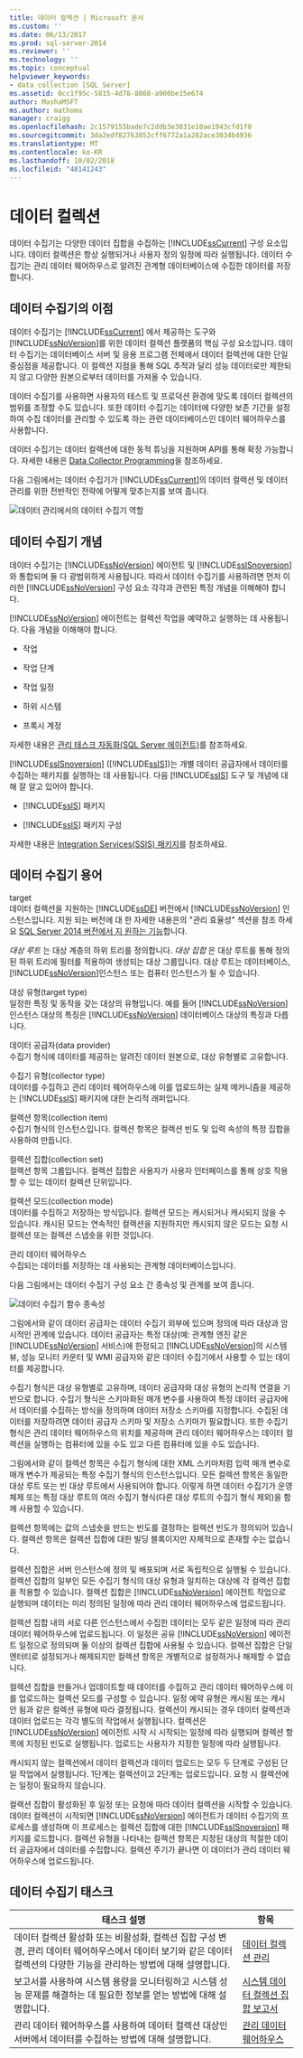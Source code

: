 ```yaml
---
title: 데이터 컬렉션 | Microsoft 문서
ms.custom: ''
ms.date: 06/13/2017
ms.prod: sql-server-2014
ms.reviewer: ''
ms.technology: ''
ms.topic: conceptual
helpviewer_keywords:
- data collection [SQL Server]
ms.assetid: 0cc1f95c-5815-4d78-8868-a900be15e674
author: MashaMSFT
ms.author: mathoma
manager: craigg
ms.openlocfilehash: 2c1579155bade7c2ddb3e3831e10ae1943cfd1f0
ms.sourcegitcommit: 3da2edf82763852cff6772a1a282ace3034b4936
ms.translationtype: MT
ms.contentlocale: ko-KR
ms.lasthandoff: 10/02/2018
ms.locfileid: "48141243"
---
```

# <a name="data-collection"></a>데이터 컬렉션
  데이터 수집기는 다양한 데이터 집합을 수집하는 [!INCLUDE[ssCurrent](../../includes/sscurrent-md.md)] 구성 요소입니다. 데이터 컬렉션은 항상 실행되거나 사용자 정의 일정에 따라 실행됩니다. 데이터 수집기는 관리 데이터 웨어하우스로 알려진 관계형 데이터베이스에 수집한 데이터를 저장합니다.  
  
## <a name="benefits-of-data-collector"></a>데이터 수집기의 이점  
 데이터 수집기는 [!INCLUDE[ssCurrent](../../includes/sscurrent-md.md)] 에서 제공하는 도구와 [!INCLUDE[ssNoVersion](../../includes/ssnoversion-md.md)]를 위한 데이터 컬렉션 플랫폼의 핵심 구성 요소입니다. 데이터 수집기는 데이터베이스 서버 및 응용 프로그램 전체에서 데이터 컬렉션에 대한 단일 중심점을 제공합니다. 이 컬렉션 지점을 통해 SQL 추적과 달리 성능 데이터로만 제한되지 않고 다양한 원본으로부터 데이터를 가져올 수 있습니다.  
  
 데이터 수집기를 사용하면 사용자의 테스트 및 프로덕션 환경에 맞도록 데이터 컬렉션의 범위를 조정할 수도 있습니다. 또한 데이터 수집기는 데이터에 다양한 보존 기간을 설정하여 수집 데이터를 관리할 수 있도록 하는 관련 데이터베이스인 데이터 웨어하우스를 사용합니다.  
  
 데이터 수집기는 데이터 컬렉션에 대한 동적 튜닝을 지원하며 API를 통해 확장 가능합니다. 자세한 내용은 [Data Collector Programming](../../database-engine/dev-guide/data-collector-programming.md)을 참조하세요.  
  
 다음 그림에서는 데이터 수집기가 [!INCLUDE[ssCurrent](../../includes/sscurrent-md.md)]의 데이터 컬렉션 및 데이터 관리를 위한 전반적인 전략에 어떻게 맞추는지를 보여 줍니다.  
  
 ![데이터 관리에서의 데이터 수집기 역할](../../database-engine/media/datacollectorroleindatastrategy.gif "데이터 관리에서의 데이터 수집기 역할")  
  
## <a name="data-collector-concepts"></a>데이터 수집기 개념  
 데이터 수집기는 [!INCLUDE[ssNoVersion](../../includes/ssnoversion-md.md)] 에이전트 및 [!INCLUDE[ssISnoversion](../../includes/ssisnoversion-md.md)]와 통합되며 둘 다 광범위하게 사용됩니다. 따라서 데이터 수집기를 사용하려면 먼저 이러한 [!INCLUDE[ssNoVersion](../../includes/ssnoversion-md.md)] 구성 요소 각각과 관련된 특정 개념을 이해해야 합니다.  
  
 [!INCLUDE[ssNoVersion](../../includes/ssnoversion-md.md)] 에이전트는 컬렉션 작업을 예약하고 실행하는 데 사용됩니다. 다음 개념을 이해해야 합니다.  
  
-   작업  
  
-   작업 단계  
  
-   작업 일정  
  
-   하위 시스템  
  
-   프록시 계정  
  
 자세한 내용은 [관리 태스크 자동화&#40;SQL Server 에이전트&#41;](../../ssms/agent/sql-server-agent.md)를 참조하세요.  
  
 [!INCLUDE[ssISnoversion](../../includes/ssisnoversion-md.md)] ([!INCLUDE[ssIS](../../includes/ssis-md.md)])는 개별 데이터 공급자에서 데이터를 수집하는 패키지를 실행하는 데 사용됩니다. 다음 [!INCLUDE[ssIS](../../includes/ssis-md.md)] 도구 및 개념에 대해 잘 알고 있어야 합니다.  
  
-   [!INCLUDE[ssIS](../../includes/ssis-md.md)] 패키지  
  
-   [!INCLUDE[ssIS](../../includes/ssis-md.md)] 패키지 구성  
  
 자세한 내용은 [Integration Services&#40;SSIS&#41; 패키지](../../integration-services/integration-services-ssis-packages.md)를 참조하세요.  
  
## <a name="data-collector-terminology"></a>데이터 수집기 용어  
 target  
 데이터 컬렉션을 지원하는 [!INCLUDE[ssDE](../../includes/ssde-md.md)] 버전에서 [!INCLUDE[ssNoVersion](../../includes/ssnoversion-md.md)] 인스턴스입니다. 지원 되는 버전에 대 한 자세한 내용은의 "관리 효율성" 섹션을 참조 하세요 [SQL Server 2014 버전에서 지 원하는 기능](../../getting-started/features-supported-by-the-editions-of-sql-server-2014.md)합니다.  
  
 *대상 루트* 는 대상 계층의 하위 트리를 정의합니다. *대상 집합* 은 대상 루트를 통해 정의된 하위 트리에 필터를 적용하여 생성되는 대상 그룹입니다. 대상 루트는 데이터베이스, [!INCLUDE[ssNoVersion](../../includes/ssnoversion-md.md)]인스턴스 또는 컴퓨터 인스턴스가 될 수 있습니다.  
  
 대상 유형(target type)  
 일정한 특징 및 동작을 갖는 대상의 유형입니다. 예를 들어 [!INCLUDE[ssNoVersion](../../includes/ssnoversion-md.md)] 인스턴스 대상의 특징은 [!INCLUDE[ssNoVersion](../../includes/ssnoversion-md.md)] 데이터베이스 대상의 특징과 다릅니다.  
  
 데이터 공급자(data provider)  
 수집기 형식에 데이터를 제공하는 알려진 데이터 원본으로, 대상 유형별로 고유합니다.  
  
 수집기 유형(collector type)  
 데이터를 수집하고 관리 데이터 웨어하우스에 이를 업로드하는 실제 메커니즘을 제공하는 [!INCLUDE[ssIS](../../includes/ssis-md.md)] 패키지에 대한 논리적 래퍼입니다.  
  
 컬렉션 항목(collection item)  
 수집기 형식의 인스턴스입니다. 컬렉션 항목은 컬렉션 빈도 및 입력 속성의 특정 집합을 사용하여 만듭니다.  
  
 컬렉션 집합(collection set)  
 컬렉션 항목 그룹입니다. 컬렉션 집합은 사용자가 사용자 인터페이스를 통해 상호 작용할 수 있는 데이터 컬렉션 단위입니다.  
  
 컬렉션 모드(collection mode)  
 데이터를 수집하고 저장하는 방식입니다. 컬렉션 모드는 캐시되거나 캐시되지 않을 수 있습니다. 캐시된 모드는 연속적인 컬렉션을 지원하지만 캐시되지 않은 모드는 요청 시 컬렉션 또는 컬렉션 스냅숏을 위한 것입니다.  
  
 관리 데이터 웨어하우스  
 수집되는 데이터를 저장하는 데 사용되는 관계형 데이터베이스입니다.  
  
 다음 그림에서는 데이터 수집기 구성 요소 간 종속성 및 관계를 보여 줍니다.  
  
 ![데이터 수집기 함수 종속성](../../database-engine/media/dc-functional-dependencies.gif "데이터 수집기 함수 종속성")  
  
 그림에서와 같이 데이터 공급자는 데이터 수집기 외부에 있으며 정의에 따라 대상과 암시적인 관계에 있습니다. 데이터 공급자는 특정 대상(예: 관계형 엔진 같은 [!INCLUDE[ssNoVersion](../../includes/ssnoversion-md.md)] 서비스)에 한정되고 [!INCLUDE[ssNoVersion](../../includes/ssnoversion-md.md)]의 시스템 뷰, 성능 모니터 카운터 및 WMI 공급자와 같은 데이터 수집기에서 사용할 수 있는 데이터를 제공합니다.  
  
 수집기 형식은 대상 유형별로 고유하며, 데이터 공급자와 대상 유형의 논리적 연결을 기반으로 합니다. 수집기 형식은 스키마화된 매개 변수를 사용하여 특정 데이터 공급자에서 데이터를 수집하는 방식을 정의하며 데이터 저장소 스키마를 지정합니다. 수집된 데이터를 저장하려면 데이터 공급자 스키마 및 저장소 스키마가 필요합니다. 또한 수집기 형식은 관리 데이터 웨어하우스의 위치를 제공하며 관리 데이터 웨어하우스는 데이터 컬렉션을 실행하는 컴퓨터에 있을 수도 있고 다른 컴퓨터에 있을 수도 있습니다.  
  
 그림에서와 같이 컬렉션 항목은 수집기 형식에 대한 XML 스키마처럼 입력 매개 변수로 매개 변수가 제공되는 특정 수집기 형식의 인스턴스입니다. 모든 컬렉션 항목은 동일한 대상 루트 또는 빈 대상 루트에서 사용되어야 합니다. 이렇게 하면 데이터 수집기가 운영 체제 또는 특정 대상 루트의 여러 수집기 형식(다른 대상 루트의 수집기 형식 제외)을 함께 사용할 수 있습니다.  
  
 컬렉션 항목에는 값의 스냅숏을 만드는 빈도를 결정하는 컬렉션 빈도가 정의되어 있습니다. 컬렉션 항목은 컬렉션 집합에 대한 빌딩 블록이지만 자체적으로 존재할 수는 없습니다.  
  
 컬렉션 집합은 서버 인스턴스에 정의 및 배포되며 서로 독립적으로 실행될 수 있습니다. 컬렉션 집합의 일부인 모든 수집기 형식의 대상 유형과 일치하는 대상에 각 컬렉션 집합을 적용할 수 있습니다. 컬렉션 집합은 [!INCLUDE[ssNoVersion](../../includes/ssnoversion-md.md)] 에이전트 작업으로 실행되며 데이터는 미리 정의된 일정에 따라 관리 데이터 웨어하우스에 업로드됩니다.  
  
 컬렉션 집합 내의 서로 다른 인스턴스에서 수집한 데이터는 모두 같은 일정에 따라 관리 데이터 웨어하우스에 업로드됩니다. 이 일정은 공유 [!INCLUDE[ssNoVersion](../../includes/ssnoversion-md.md)] 에이전트 일정으로 정의되며 둘 이상의 컬렉션 집합에 사용될 수 있습니다. 컬렉션 집합은 단일 엔터티로 설정되거나 해제되지만 컬렉션 항목은 개별적으로 설정하거나 해제할 수 없습니다.  
  
 컬렉션 집합을 만들거나 업데이트할 때 데이터를 수집하고 관리 데이터 웨어하우스에 이를 업로드하는 컬렉션 모드를 구성할 수 있습니다. 일정 예약 유형은 캐시됨 또는 캐시 안 됨과 같은 컬렉션 유형에 따라 결정됩니다. 컬렉션이 캐시되는 경우 데이터 컬렉션과 데이터 업로드는 각각 별도의 작업에서 실행됩니다. 컬렉션은 [!INCLUDE[ssNoVersion](../../includes/ssnoversion-md.md)] 에이전트 시작 시 시작되는 일정에 따라 실행되며 컬렉션 항목에 지정된 빈도로 실행됩니다. 업로드는 사용자가 지정한 일정에 따라 실행됩니다.  
  
 캐시되지 않는 컬렉션에서 데이터 컬렉션과 데이터 업로드는 모두 두 단계로 구성된 단일 작업에서 실행됩니다. 1단계는 컬렉션이고 2단계는 업로드입니다. 요청 시 컬렉션에는 일정이 필요하지 않습니다.  
  
 컬렉션 집합이 활성화된 후 일정 또는 요청에 따라 데이터 컬렉션을 시작할 수 있습니다. 데이터 컬렉션이 시작되면 [!INCLUDE[ssNoVersion](../../includes/ssnoversion-md.md)] 에이전트가 데이터 수집기의 프로세스를 생성하며 이 프로세스는 컬렉션 집합에 대한 [!INCLUDE[ssISnoversion](../../includes/ssisnoversion-md.md)] 패키지를 로드합니다. 컬렉션 유형을 나타내는 컬렉션 항목은 지정된 대상의 적절한 데이터 공급자에서 데이터를 수집합니다. 컬렉션 주기가 끝나면 이 데이터가 관리 데이터 웨어하우스에 업로드됩니다.  
  
## <a name="data-collector-tasks"></a>데이터 수집기 태스크  
  
|태스크 설명|항목|  
|----------------------|-----------|  
|데이터 컬렉션 활성화 또는 비활성화, 컬렉션 집합 구성 변경, 관리 데이터 웨어하우스에서 데이터 보기와 같은 데이터 컬렉션의 다양한 기능을 관리하는 방법에 대해 설명합니다.|[데이터 컬렉션 관리](manage-data-collection.md)|  
|보고서를 사용하여 시스템 용량을 모니터링하고 시스템 성능 문제를 해결하는 데 필요한 정보를 얻는 방법에 대해 설명합니다.|[시스템 데이터 컬렉션 집합 보고서](system-data-collection-set-reports.md)|  
|관리 데이터 웨어하우스를 사용하여 데이터 컬렉션 대상인 서버에서 데이터를 수집하는 방법에 대해 설명합니다.|[관리 데이터 웨어하우스](management-data-warehouse.md)|  
  
  
